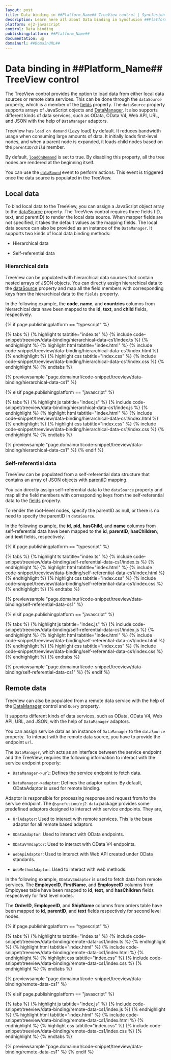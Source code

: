 ```yaml
---
layout: post
title: Data binding in ##Platform_Name## TreeView control | Syncfusion
description: Learn here all about Data binding in Syncfusion ##Platform_Name## TreeView control of Syncfusion Essential JS 2 and more.
platform: ej2-javascript
control: Data binding
publishingplatform: ##Platform_Name##
documentation: ug
domainurl: ##DomainURL##
---
```


# Data binding in ##Platform_Name## TreeView control

The TreeView control provides the option to load data from either local data sources or remote data services. This can be done through the `dataSource` property, which is a member of the [fields](../api/TreeView#fields) property. The `dataSource` property supports arrays of JavaScript objects and [DataManager](../api/data/dataManager/). It also supports different kinds of data services, such as OData, OData V4, Web API, URL, and JSON with the help of `DataManager` adaptors.

TreeView has `load on demand` (Lazy load) by default. It reduces bandwidth usage when consuming large amounts of data. It initially loads first-level nodes, and when a parent node is expanded, it loads child nodes based on the `parentID/child` member.

By default, [`loadOnDemand`](../api/treeview#loadondemand)  is set to true. By disabling this property, all the tree nodes are rendered at the beginning itself.

You can use the [`dataBound`](../api/treeview#databound) event to perform actions. This event is triggered once the data source is populated in the TreeView.

## Local data

To bind local data to the TreeView, you can assign a JavaScript object array to the [dataSource](../api/treeview/fieldsSettingsModel#datasource) property. The TreeView control requires three fields (ID, text, and parentID) to render the local data source. When mapper fields are not specified, it takes the default values as the mapping fields. The local data source can also be provided as an instance of the `DataManager`. It supports two kinds of local data binding methods:

* Hierarchical data

* Self-referential data

### Hierarchical data

TreeView can be populated with hierarchical data sources that contain nested arrays of JSON objects. You can directly assign hierarchical data to the [dataSource](../api/treeview/fieldsSettingsModel#datasource) property and map all the field members with corresponding keys from the hierarchical data to the `fields` property.

In the following example, the **code**, **name**, and **countries** columns from hierarchical data have been mapped to the **id**, **text**, and **child** fields, respectively.

{% if page.publishingplatform == "typescript" %}

 {% tabs %}
{% highlight ts tabtitle="index.ts" %}
{% include code-snippet/treeview/data-binding/hierarchical-data-cs1/index.ts %}
{% endhighlight %}
{% highlight html tabtitle="index.html" %}
{% include code-snippet/treeview/data-binding/hierarchical-data-cs1/index.html %}
{% endhighlight %}
{% highlight css tabtitle="index.css" %}
{% include code-snippet/treeview/data-binding/hierarchical-data-cs1/index.css %}
{% endhighlight %}
{% endtabs %}
        
{% previewsample "page.domainurl/code-snippet/treeview/data-binding/hierarchical-data-cs1" %}

{% elsif page.publishingplatform == "javascript" %}

{% tabs %}
{% highlight js tabtitle="index.js" %}
{% include code-snippet/treeview/data-binding/hierarchical-data-cs1/index.js %}
{% endhighlight %}
{% highlight html tabtitle="index.html" %}
{% include code-snippet/treeview/data-binding/hierarchical-data-cs1/index.html %}
{% endhighlight %}
{% highlight css tabtitle="index.css" %}
{% include code-snippet/treeview/data-binding/hierarchical-data-cs1/index.css %}
{% endhighlight %}
{% endtabs %}

{% previewsample "page.domainurl/code-snippet/treeview/data-binding/hierarchical-data-cs1" %}
{% endif %}

### Self-referential data

TreeView can be populated from a self-referential data structure that contains an array of JSON objects with [parentID](../api/treeview/fieldsSettingsModel/#parentid) mapping.

You can directly assign self-referential data to the `dataSource` property and map all the field members with corresponding keys from the self-referential data to the [fields](../api/treeview#fields) property.

To render the root-level nodes, specify the parentID as null, or there is no need to specify the parentID in `dataSource`.

In the following example, the **id**, **pid**, **hasChild**, and **name** columns from self-referential data have been mapped to the **id**, **parentID**, **hasChildren**, and **text** fields, respectively.

{% if page.publishingplatform == "typescript" %}

 {% tabs %}
{% highlight ts tabtitle="index.ts" %}
{% include code-snippet/treeview/data-binding/self-referential-data-cs1/index.ts %}
{% endhighlight %}
{% highlight html tabtitle="index.html" %}
{% include code-snippet/treeview/data-binding/self-referential-data-cs1/index.html %}
{% endhighlight %}
{% highlight css tabtitle="index.css" %}
{% include code-snippet/treeview/data-binding/self-referential-data-cs1/index.css %}
{% endhighlight %}
{% endtabs %}
        
{% previewsample "page.domainurl/code-snippet/treeview/data-binding/self-referential-data-cs1" %}

{% elsif page.publishingplatform == "javascript" %}

{% tabs %}
{% highlight js tabtitle="index.js" %}
{% include code-snippet/treeview/data-binding/self-referential-data-cs1/index.js %}
{% endhighlight %}
{% highlight html tabtitle="index.html" %}
{% include code-snippet/treeview/data-binding/self-referential-data-cs1/index.html %}
{% endhighlight %}
{% highlight css tabtitle="index.css" %}
{% include code-snippet/treeview/data-binding/self-referential-data-cs1/index.css %}
{% endhighlight %}
{% endtabs %}

{% previewsample "page.domainurl/code-snippet/treeview/data-binding/self-referential-data-cs1" %}
{% endif %}

## Remote data

TreeView can also be populated from a remote data service with the help of the [DataManager](../api/data/dataManager/) control and `Query` property.

It supports different kinds of data services, such as OData, OData V4, Web API, URL, and JSON, with the help of `DataManager` adaptors.

You can assign service data as an instance of `DataManager` to the `dataSource` property. To interact with the remote data source, you have to provide the endpoint `url`.

The `DataManager`, which acts as an interface between the service endpoint and the TreeView, requires the following information to interact with the service endpoint properly:

* `DataManager->url`: Defines the service endpoint to fetch data.

* `DataManager->adaptor`: Defines the adaptor option. By default, ODataAdaptor is used for remote binding.

Adaptor is responsible for processing response and request from/to the service endpoint. The `@syncfusion/ej2-data` package provides some predefined adaptors  designed to interact with service endpoints. They are,

* `UrlAdaptor`: Used to interact with remote services. This is the base adaptor for all remote based adaptors.

* `ODataAdaptor`: Used to interact with OData endpoints.

* `ODataV4Adaptor`: Used to interact with OData V4 endpoints.

* `WebApiAdaptor`: Used to interact with Web API created under OData standards.

* `WebMethodAdaptor`: Used to interact with web methods.

In the following example, `ODataV4Adaptor` is  used to fetch data from remote services. The **EmployeeID**, **FirstName**, and **EmployeeID**
columns from Employees table have been mapped to **id**, **text**, and **hasChildren** fields respectively for first level nodes.

The **OrderID**, **EmployeeID**, and **ShipName** columns from orders table have been mapped to **id**, **parentID**, and **text** fields respectively for second level nodes.

{% if page.publishingplatform == "typescript" %}

 {% tabs %}
{% highlight ts tabtitle="index.ts" %}
{% include code-snippet/treeview/data-binding/remote-data-cs1/index.ts %}
{% endhighlight %}
{% highlight html tabtitle="index.html" %}
{% include code-snippet/treeview/data-binding/remote-data-cs1/index.html %}
{% endhighlight %}
{% highlight css tabtitle="index.css" %}
{% include code-snippet/treeview/data-binding/remote-data-cs1/index.css %}
{% endhighlight %}
{% endtabs %}
        
{% previewsample "page.domainurl/code-snippet/treeview/data-binding/remote-data-cs1" %}

{% elsif page.publishingplatform == "javascript" %}

{% tabs %}
{% highlight js tabtitle="index.js" %}
{% include code-snippet/treeview/data-binding/remote-data-cs1/index.js %}
{% endhighlight %}
{% highlight html tabtitle="index.html" %}
{% include code-snippet/treeview/data-binding/remote-data-cs1/index.html %}
{% endhighlight %}
{% highlight css tabtitle="index.css" %}
{% include code-snippet/treeview/data-binding/remote-data-cs1/index.css %}
{% endhighlight %}
{% endtabs %}

{% previewsample "page.domainurl/code-snippet/treeview/data-binding/remote-data-cs1" %}
{% endif %}
